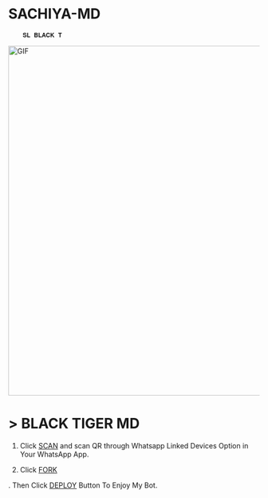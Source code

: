 # SACHIYA-MD

        𝐒𝐋 𝐁𝐋𝐀𝐂𝐊 𝐓


<img src="https://i.imgur.com/XHhlqtK.jpeg" alt="GIF" width="700"/>

# > BLACK TIGER MD 

1. Click [SCAN](https://replit.com/@Slsachiya99/BLACK-TIGER-1#index.js) and scan QR through Whatsapp Linked Devices Option in Your WhatsApp App.


2. Click [FORK](https://github.com/Slsachiya99/SACHIYA-MD/upload/main/fork)

. Then Click [DEPLOY](https://heroku.com/deploy) Button To Enjoy My Bot.
